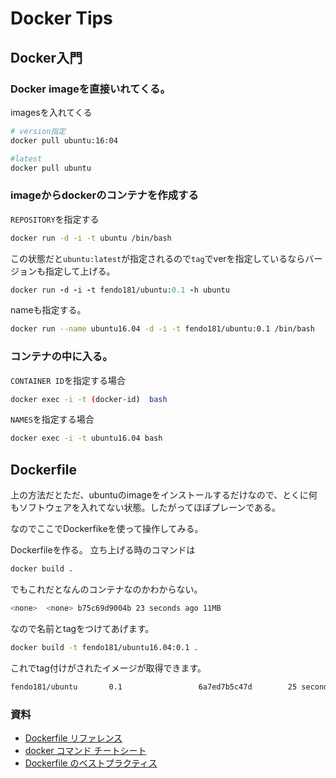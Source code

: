 # Docker Tips

## Docker入門

### Docker imageを直接いれてくる。

imagesを入れてくる

```sh
# version指定
docker pull ubuntu:16:04

#latest
docker pull ubuntu
```

### imageからdockerのコンテナを作成する


`REPOSITORY`を指定する

```sh
docker run -d -i -t ubuntu /bin/bash
```

この状態だと`ubuntu:latest`が指定されるので`tag`でverを指定しているならバージョンも指定して上げる。

```rb
docker run -d -i -t fendo181/ubuntu:0.1 -h ubuntu
```

nameも指定する。

```sh
docker run --name ubuntu16.04 -d -i -t fendo181/ubuntu:0.1 /bin/bash
```


### コンテナの中に入る。

`CONTAINER ID`を指定する場合

```sh
docker exec -i -t (docker-id)  bash
```


`NAMES`を指定する場合

```sh
docker exec -i -t ubuntu16.04 bash
```


## Dockerfile

上の方法だとただ、ubuntuのimageをインストールするだけなので、とくに何もソフトウェアを入れてない状態。したがってほぼプレーンである。

なのでここでDockerfikeを使って操作してみる。

Dockerfileを作る。
立ち上げる時のコマンドは

```sh
docker build .
```

でもこれだとなんのコンテナなのかわからない。

```sh
<none>  <none> b75c69d9004b 23 seconds ago 11MB
```


なので名前とtagをつけてあげます。

```sh
docker build -t fendo181/ubuntu16.04:0.1 .
```

これでtag付けがされたイメージが取得できます。

```sh
fendo181/ubuntu       0.1                 6a7ed7b5c47d        25 seconds ago      151MB
```




### 資料
- [Dockerfile リファレンス](http://docs.docker.jp/engine/reference/builder.html)
- [docker コマンド チートシート](https://qiita.com/voluntas/items/68c1fd04dd3d507d4083)
- [Dockerfile のベストプラクティス](http://docs.docker.jp/engine/articles/dockerfile_best-practice.html)
